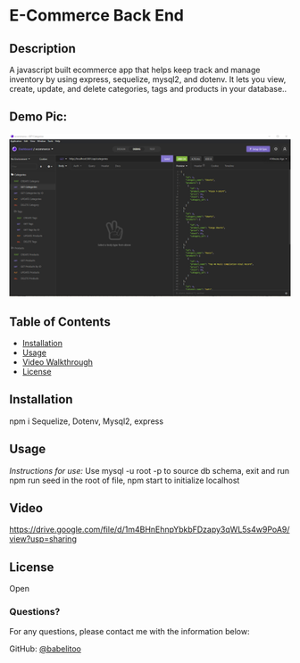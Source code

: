 # E-Commerce Back End

## Description
A javascript built ecommerce app that helps keep track and manage inventory by using express, sequelize, mysql2, and dotenv. It lets you view, create, update, and delete categories, tags and products in your database..


## Demo Pic:
![](./assets/ecommerce.png)

## Table of Contents

- [Installation](#installation)
- [Usage](#usage)
- [Video Walkthrough](#video)
- [License](#license)

## Installation
npm i Sequelize, Dotenv, Mysql2, express

## Usage

_Instructions for use:_
Use mysql -u root -p to source db schema,
exit and run npm run seed in the root of file,
npm start to initialize localhost

## Video
https://drive.google.com/file/d/1m4BHnEhnpYbkbFDzapy3qWL5s4w9PoA9/view?usp=sharing

## License

Open

### Questions?

For any questions, please contact me with the information below:

GitHub: [@babelitoo](https://github.com/babelitoo)

